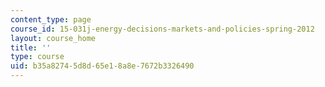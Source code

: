 ```yaml
---
content_type: page
course_id: 15-031j-energy-decisions-markets-and-policies-spring-2012
layout: course_home
title: ''
type: course
uid: b35a8274-5d8d-65e1-8a8e-7672b3326490
---
```

